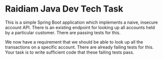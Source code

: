 Raidiam Java Dev Tech Task
==========================

This is a simple Spring Boot application which implements a naive, insecure account API. 
There is an existing endpoint for looking up all accounts held by a particular customer. There are passing tests for this.

We now have a requirement that we should be able to look up all the transactions on a specific account. There are already 
failing tests for this. Your task is to write sufficient code that these failing tests pass. 